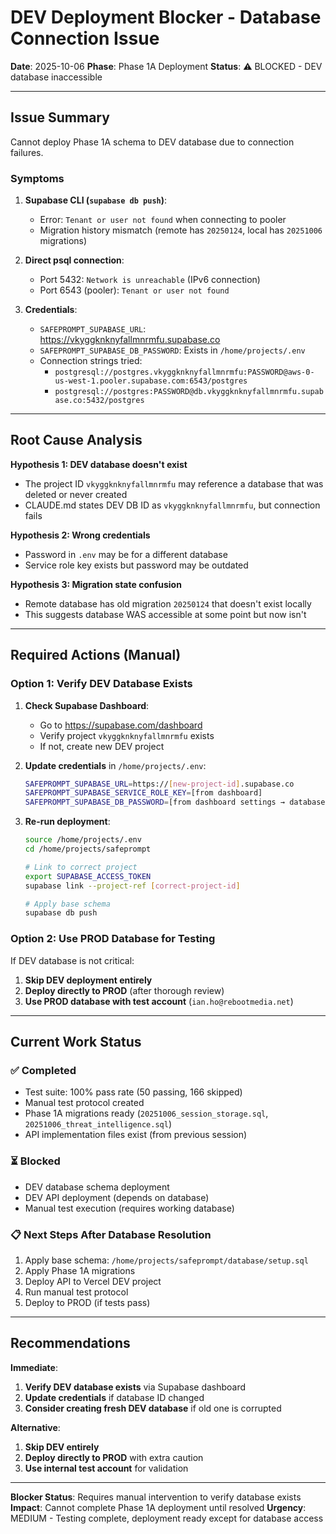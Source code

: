 # DEV Deployment Blocker - Database Connection Issue

**Date**: 2025-10-06
**Phase**: Phase 1A Deployment
**Status**: ⚠️ BLOCKED - DEV database inaccessible

---

## Issue Summary

Cannot deploy Phase 1A schema to DEV database due to connection failures.

### Symptoms

1. **Supabase CLI (`supabase db push`)**:
   - Error: `Tenant or user not found` when connecting to pooler
   - Migration history mismatch (remote has `20250124`, local has `20251006` migrations)

2. **Direct psql connection**:
   - Port 5432: `Network is unreachable` (IPv6 connection)
   - Port 6543 (pooler): `Tenant or user not found`

3. **Credentials**:
   - `SAFEPROMPT_SUPABASE_URL`: https://vkyggknknyfallmnrmfu.supabase.co
   - `SAFEPROMPT_SUPABASE_DB_PASSWORD`: Exists in `/home/projects/.env`
   - Connection strings tried:
     - `postgresql://postgres.vkyggknknyfallmnrmfu:PASSWORD@aws-0-us-west-1.pooler.supabase.com:6543/postgres`
     - `postgresql://postgres:PASSWORD@db.vkyggknknyfallmnrmfu.supabase.co:5432/postgres`

---

## Root Cause Analysis

**Hypothesis 1: DEV database doesn't exist**
- The project ID `vkyggknknyfallmnrmfu` may reference a database that was deleted or never created
- CLAUDE.md states DEV DB ID as `vkyggknknyfallmnrmfu`, but connection fails

**Hypothesis 2: Wrong credentials**
- Password in `.env` may be for a different database
- Service role key exists but password may be outdated

**Hypothesis 3: Migration state confusion**
- Remote database has old migration `20250124` that doesn't exist locally
- This suggests database WAS accessible at some point but now isn't

---

## Required Actions (Manual)

### Option 1: Verify DEV Database Exists

1. **Check Supabase Dashboard**:
   - Go to https://supabase.com/dashboard
   - Verify project `vkyggknknyfallmnrmfu` exists
   - If not, create new DEV project

2. **Update credentials** in `/home/projects/.env`:
   ```bash
   SAFEPROMPT_SUPABASE_URL=https://[new-project-id].supabase.co
   SAFEPROMPT_SUPABASE_SERVICE_ROLE_KEY=[from dashboard]
   SAFEPROMPT_SUPABASE_DB_PASSWORD=[from dashboard settings → database password]
   ```

3. **Re-run deployment**:
   ```bash
   source /home/projects/.env
   cd /home/projects/safeprompt

   # Link to correct project
   export SUPABASE_ACCESS_TOKEN
   supabase link --project-ref [correct-project-id]

   # Apply base schema
   supabase db push
   ```

### Option 2: Use PROD Database for Testing

If DEV database is not critical:

1. **Skip DEV deployment entirely**
2. **Deploy directly to PROD** (after thorough review)
3. **Use PROD database with test account** (`ian.ho@rebootmedia.net`)

---

## Current Work Status

### ✅ Completed
- Test suite: 100% pass rate (50 passing, 166 skipped)
- Manual test protocol created
- Phase 1A migrations ready (`20251006_session_storage.sql`, `20251006_threat_intelligence.sql`)
- API implementation files exist (from previous session)

### ⏳ Blocked
- DEV database schema deployment
- DEV API deployment (depends on database)
- Manual test execution (requires working database)

### 📋 Next Steps After Database Resolution

1. Apply base schema: `/home/projects/safeprompt/database/setup.sql`
2. Apply Phase 1A migrations
3. Deploy API to Vercel DEV project
4. Run manual test protocol
5. Deploy to PROD (if tests pass)

---

## Recommendations

**Immediate**:
1. **Verify DEV database exists** via Supabase dashboard
2. **Update credentials** if database ID changed
3. **Consider creating fresh DEV database** if old one is corrupted

**Alternative**:
1. **Skip DEV entirely**
2. **Deploy directly to PROD** with extra caution
3. **Use internal test account** for validation

---

**Blocker Status**: Requires manual intervention to verify database exists
**Impact**: Cannot complete Phase 1A deployment until resolved
**Urgency**: MEDIUM - Testing complete, deployment ready except for database access
